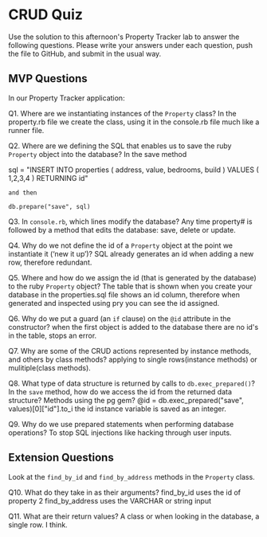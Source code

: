 # CRUD Quiz

Use the solution to this afternoon's Property Tracker lab to answer the following questions. Please write your answers under each question, push the file to GitHub, and submit in the usual way.

## MVP Questions

In our Property Tracker application:

Q1. Where are we instantiating instances of the `Property` class?
In the property.rb file we create the class, using it in the console.rb file much like a runner file.

Q2. Where are we defining the SQL that enables us to save the ruby `Property` object into the database?
In the save method

sql = "INSERT INTO properties
    (
      address,
      value,
      bedrooms,
      build
    )
    VALUES
    (
      $1,$2,$3,$4
    )
    RETURNING id"

    and then

    db.prepare("save", sql)

Q3. In `console.rb`, which lines modify the database?
Any time property# is followed by a method that edits the database: save, delete or update.

Q4. Why do we not define the id of a `Property` object at the point we instantiate it (‘new it up’)?
SQL already generates an id when adding a new row, therefore redundant.

Q5. Where and how do we assign the id (that is generated by the database) to the ruby `Property` object?
The table that is shown when you create your database in the properties.sql file shows an id column, therefore when generated and inspected using pry you can see the id assigned.

Q6. Why do we put a guard (an `if` clause) on the `@id` attribute in the constructor?
when the first object is added to the database there are no id's in the table, stops an error.

Q7. Why are some of the CRUD actions represented by instance methods, and others by class methods?
applying to single rows(instance methods) or mulitiple(class methods).

Q8. What type of data structure is returned by calls to `db.exec_prepared()`? In the `save` method, how do we access the id from the returned data structure?
Methods using the pg gem?   @id = db.exec_prepared("save", values)[0]["id"].to_i
 the id instance variable is saved as an integer.

Q9. Why do we use prepared statements when performing database operations?
To stop SQL injections like hacking through user inputs.

## Extension Questions

Look at the `find_by_id` and `find_by_address` methods in the `Property` class.

Q10. What do they take in as their arguments?
find_by_id uses the id of property 2
find_by_address uses the VARCHAR or string input

Q11. What are their return values?
A class or when looking in the database, a single row. I think.
